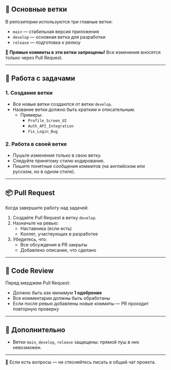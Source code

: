 ## 🌳 Основные ветки

В репозитории используются три главные ветки:

- `main` — стабильная версия приложения
- `develop` — основная ветка для разработки
- `release` — подготовка к релизу

🚫 **Прямые коммиты в эти ветки запрещены!** Все изменения вносятся только через Pull Request.

---

## 🔀 Работа с задачами

### 1. Создание ветки

- Все новые ветки создаются от ветки `develop`.
- Название ветки должно быть кратким и описательным.
  - Примеры:
    - `Profile_Screen_UI`
    - `Auth_API_Integration`
    - `Fix_Login_Bug`

### 2. Работа в своей ветке

- Пушьте изменения только в свою ветку.
- Следуйте принятому стилю кодирования.
- Пишите понятные сообщения коммитов (на английском или русском, но в одном стиле).

---

## 📦 Pull Request

Когда завершите работу над задачей:

1. Создайте Pull Request в ветку `develop`.
2. Назначьте на ревью:
   - Наставника (если есть)
   - Коллег, участвующих в разработке
3. Убедитесь, что:
   - Все обсуждения в PR закрыты
   - Добавлено описание, что сделано

---

## 👀 Code Review

Перед мерджем Pull Request:
- Должно быть как минимум **1 одобрение**
- Все комментарии должны быть обработаны
- Если после ревью добавлены новые коммиты — PR проходит повторную проверку

---

## 📁 Дополнительно

- Ветки `main`, `develop`, `release` защищены: прямой пуш в них невозможен.

---

💬 Если есть вопросы — не стесняйтесь писать в общий чат проекта.
